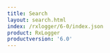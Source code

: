 ```yaml
---
title: Search
layout: search.html
index: /rxlogger/6-0/index.json
product: RxLogger
productversion: '6.0'
---
```





